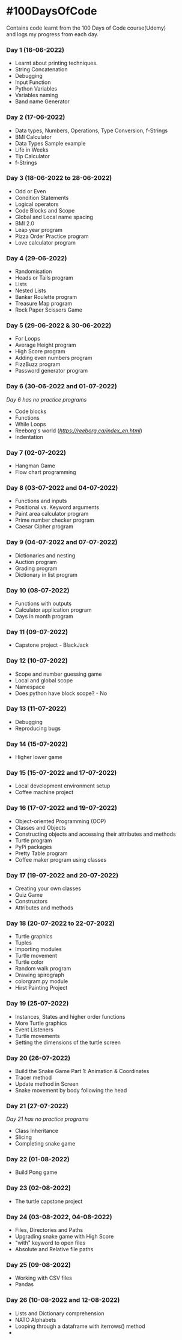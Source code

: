 # \#100DaysOfCode
 Contains code learnt from the 100 Days of Code course(Udemy) \
 and logs my progress from each day.

### Day 1 (16-06-2022) 
- Learnt about printing techniques.
- String Concatenation
- Debugging
- Input Function 
- Python Variables
- Variables naming
- Band name Generator

### Day 2 (17-06-2022)
- Data types, Numbers, Operations, Type Conversion, f-Strings
- BMI Calculator
- Data Types Sample example
- Life in Weeks
- Tip Calculator
- f-Strings 

### Day 3 (18-06-2022 to 28-06-2022)
- Odd or Even
- Condition Statements
- Logical operators
- Code Blocks and Scope
- Global and Local name spacing
- BMI 2.0
- Leap year program
- Pizza Order Practice program
- Love calculator program

### Day 4 (29-06-2022)
- Randomisation
- Heads or Tails program
- Lists
- Nested Lists
- Banker Roulette program
- Treasure Map program
- Rock Paper Scissors Game

### Day 5 (29-06-2022 & 30-06-2022)
- For Loops
- Average Height program
- High Score program
- Adding even numbers program
- FizzBuzz program
- Password generator program

### Day 6 (30-06-2022 and 01-07-2022)
*Day 6 has no practice programs*
- Code blocks
- Functions
- While Loops
- Reeborg's world (*https://reeborg.ca/index_en.html*)
- Indentation

### Day 7 (02-07-2022)
- Hangman Game
- Flow chart programming

### Day 8 (03-07-2022 and 04-07-2022)
- Functions and inputs
- Positional vs. Keyword arguments
- Paint area calculator program
- Prime number checker program
- Caesar Cipher program

### Day 9 (04-07-2022 and 07-07-2022)
- Dictionaries and nesting
- Auction program
- Grading program
- Dictionary in list program

### Day 10 (08-07-2022)
- Functions with outputs
- Calculator application program
- Days in month program

### Day 11 (09-07-2022)
- Capstone project - BlackJack

### Day 12 (10-07-2022)
- Scope and number guessing game
- Local and global scope 
- Namespace
- Does python have block scope? - No

### Day 13 (11-07-2022)
- Debugging
- Reproducing bugs

### Day 14 (15-07-2022)
- Higher lower game

### Day 15 (15-07-2022 and 17-07-2022)
- Local development environment setup
- Coffee machine project

### Day 16 (17-07-2022 and 19-07-2022)
- Object-oriented Programming (OOP)
- Classes and Objects
- Constructing objects and accessing their attributes and methods
- Turtle program
- PyPi packages
- Pretty Table program
- Coffee maker program using classes

### Day 17 (19-07-2022 and 20-07-2022)
- Creating your own classes
- Quiz Game
- Constructors
- Attributes and methods

### Day 18 (20-07-2022 to 22-07-2022)
- Turtle graphics
- Tuples
- Importing modules
- Turtle movement
- Turtle color
- Random walk program
- Drawing spirograph
- colorgram.py module
- Hirst Painting Project

### Day 19 (25-07-2022)
- Instances, States and higher order functions
- More Turtle graphics
- Event Listeners
- Turtle movements
- Setting the dimensions of the turtle screen

### Day 20 (26-07-2022)
- Build the Snake Game Part 1: Animation & Coordinates
- Tracer method
- Update method in Screen
- Snake movement by body following the head

### Day 21 (27-07-2022)
*Day 21 has no practice programs*
- Class Inheritance
- Slicing
- Completing snake game

### Day 22 (01-08-2022)
- Build Pong game

### Day 23 (02-08-2022)
- The turtle capstone project

### Day 24 (03-08-2022, 04-08-2022)
- Files, Directories and Paths
- Upgrading snake game with High Score
- "with" keyword to open files
- Absolute and Relative file paths

### Day 25 (09-08-2022)
- Working with CSV files
- Pandas

### Day 26 (10-08-2022 and 12-08-2022)
- Lists and Dictionary comprehension
- NATO Alphabets
- Looping through a dataframe with iterrows() method
- 
